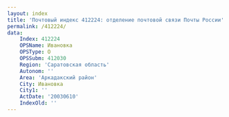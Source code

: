 ```yaml
---
layout: index
title: 'Почтовый индекс 412224: отделение почтовой связи Почты России'
permalink: /412224/
data:
    Index: 412224
    OPSName: Ивановка
    OPSType: О
    OPSSubm: 412030
    Region: 'Саратовская область'
    Autonom: ''
    Area: 'Аркадакский район'
    City: Ивановка
    City1: ''
    ActDate: '20030610'
    IndexOld: ''
---
```

